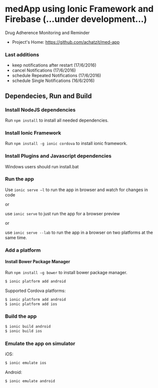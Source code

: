 # medApp using Ionic Framework and Firebase (...under development...)
Drug Adherence Monitoring and Reminder

* Project's Home: https://github.com/achatzit/med-app

### Last additions
- keep notifications after restart (17/6/2016)
- cancel Notifications (17/6/2016)
- schedule Repeated Notifications (17/6/2016)
- schedule Single Notifications (16/6/2016)

## Dependecies, Run and Build

### Install NodeJS dependencies

Run `npm install` to install all needed dependencies.

### Install Ionic Framework

Run `npm install -g ionic cordova` to install ionic framework.

### Install Plugins and Javascript dependencies

Windows users should run install.bat

### Run the app

Use `ionic serve –l` to run the app in browser and watch for changes in code

or

use `ionic serve` to just run the app for a browser preview

or

use `ionic serve --lab` to run the app in a browser on two platforms at the same time.

### Add a platform

#### Install Bower Package Manager

Run `npm install –g bower` to install bower package manager.

```bash
$ ionic platform add android
```

Supported Cordova platforms:

```bash
$ ionic platform add android
$ ionic platform add ios
```

### Build the app

```bash
$ ionic build android
$ ionic build ios
```

### Εmulate the app on simulator
iOS:

```bash
$ ionic emulate ios
```

Android:

```bash
$ ionic emulate android
```
